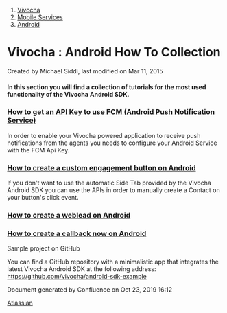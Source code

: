 1.  [Vivocha](index.html)
2.  [Mobile Services](Mobile-Services_1048602.html)
3.  [Android](Android_5079113.html)

<span id="title-text"> Vivocha : Android How To Collection </span>
==================================================================

Created by <span class="author"> Michael Siddi</span>, last modified on
Mar 11, 2015

#### In this section you will find a collection of tutorials for the most used functionality of the Vivocha Android SDK.

### [How to get an API Key to use FCM (Android Push Notification Service)](1048639.html)

In order to enable your Vivocha powered application to receive push
notifications from the agents you needs to configure your Android
Service with the FCM Api Key.

### [How to create a custom engagement button on Android](How-to-create-a-custom-engagement-button-on-Android_3440649.html)

If you don't want to use the automatic Side Tab provided by the Vivocha
Android SDK you can use the APIs in order to manually create a Contact
on your button's click event.

### [How to create a weblead on Android](How-to-create-a-weblead-on-Android_5079177.html)

### [How to create a callback now on Android](How-to-create-a-callback-now-on-Android_5079181.html)

Sample project on GitHub

<span
class="aui-icon aui-icon-small aui-iconfont-info confluence-information-macro-icon"></span>

You can find a GitHub repository with a minimalistic app that integrates
the latest Vivocha Android SDK at the following address:
<a href="https://github.com/vivocha/android-sdk-example" class="external-link">https://github.com/vivocha/android-sdk-example</a>

Document generated by Confluence on Oct 23, 2019 16:12

[Atlassian](http://www.atlassian.com/)
